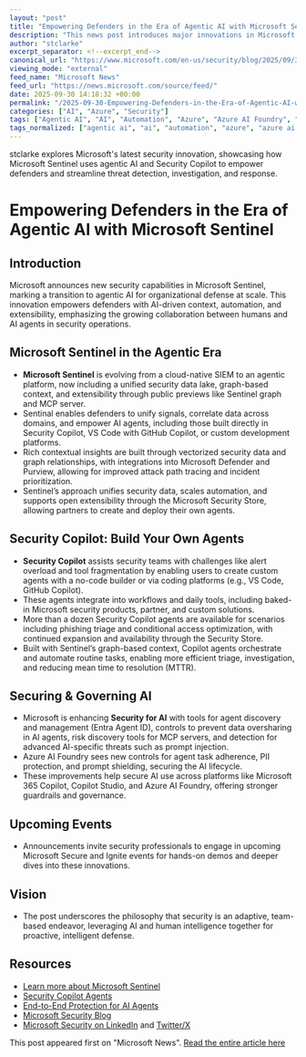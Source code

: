 ```yaml
---
layout: "post"
title: "Empowering Defenders in the Era of Agentic AI with Microsoft Sentinel"
description: "This news post introduces major innovations in Microsoft Sentinel, Microsoft's cloud-native SIEM platform, as it evolves to support agentic AI-driven security. It details new features like the Sentinel data lake, graph-powered context, and Security Copilot agents, emphasizing unified security data, automation, and extensibility for defenders. The article also covers enhancements in AI security governance, highlighting integrations across Microsoft Defender, Microsoft Purview, Azure AI Foundry, and Microsoft Entra for secure AI deployments. The post serves as both an announcement of new capabilities and an overview of the vision for future-proofed, intelligent security operations in the Microsoft ecosystem."
author: "stclarke"
excerpt_separator: <!--excerpt_end-->
canonical_url: "https://www.microsoft.com/en-us/security/blog/2025/09/30/empowering-defenders-in-the-era-of-agentic-ai-with-microsoft-sentinel/"
viewing_mode: "external"
feed_name: "Microsoft News"
feed_url: "https://news.microsoft.com/source/feed/"
date: 2025-09-30 14:18:32 +00:00
permalink: "/2025-09-30-Empowering-Defenders-in-the-Era-of-Agentic-AI-with-Microsoft-Sentinel.html"
categories: ["AI", "Azure", "Security"]
tags: ["Agentic AI", "AI", "Automation", "Azure", "Azure AI Foundry", "Cloud Security", "Company News", "Entra ID", "Graph Powered Security", "Incident Response", "MCP Server", "Microsoft Defender", "Microsoft Purview", "Microsoft Sentinel", "Multicloud", "News", "Security", "Security Agents", "Security Copilot", "Security Copilot Agents", "Security Data Lake", "Security Governance", "Security Operations Center", "Security Platform", "SIEM"]
tags_normalized: ["agentic ai", "ai", "automation", "azure", "azure ai foundry", "cloud security", "company news", "entra id", "graph powered security", "incident response", "mcp server", "microsoft defender", "microsoft purview", "microsoft sentinel", "multicloud", "news", "security", "security agents", "security copilot", "security copilot agents", "security data lake", "security governance", "security operations center", "security platform", "siem"]
---
```


stclarke explores Microsoft's latest security innovation, showcasing how Microsoft Sentinel uses agentic AI and Security Copilot to empower defenders and streamline threat detection, investigation, and response.<!--excerpt_end-->

# Empowering Defenders in the Era of Agentic AI with Microsoft Sentinel

## Introduction

Microsoft announces new security capabilities in Microsoft Sentinel, marking a transition to agentic AI for organizational defense at scale. This innovation empowers defenders with AI-driven context, automation, and extensibility, emphasizing the growing collaboration between humans and AI agents in security operations.

## Microsoft Sentinel in the Agentic Era

- **Microsoft Sentinel** is evolving from a cloud-native SIEM to an agentic platform, now including a unified security data lake, graph-based context, and extensibility through public previews like Sentinel graph and MCP server.
- Sentinal enables defenders to unify signals, correlate data across domains, and empower AI agents, including those built directly in Security Copilot, VS Code with GitHub Copilot, or custom development platforms.
- Rich contextual insights are built through vectorized security data and graph relationships, with integrations into Microsoft Defender and Purview, allowing for improved attack path tracing and incident prioritization.
- Sentinel’s approach unifies security data, scales automation, and supports open extensibility through the Microsoft Security Store, allowing partners to create and deploy their own agents.

## Security Copilot: Build Your Own Agents

- **Security Copilot** assists security teams with challenges like alert overload and tool fragmentation by enabling users to create custom agents with a no-code builder or via coding platforms (e.g., VS Code, GitHub Copilot).
- These agents integrate into workflows and daily tools, including baked-in Microsoft security products, partner, and custom solutions.
- More than a dozen Security Copilot agents are available for scenarios including phishing triage and conditional access optimization, with continued expansion and availability through the Security Store.
- Built with Sentinel’s graph-based context, Copilot agents orchestrate and automate routine tasks, enabling more efficient triage, investigation, and reducing mean time to resolution (MTTR).

## Securing & Governing AI

- Microsoft is enhancing **Security for AI** with tools for agent discovery and management (Entra Agent ID), controls to prevent data oversharing in AI agents, risk discovery tools for MCP servers, and detection for advanced AI-specific threats such as prompt injection.
- Azure AI Foundry sees new controls for agent task adherence, PII protection, and prompt shielding, securing the AI lifecycle.
- These improvements help secure AI use across platforms like Microsoft 365 Copilot, Copilot Studio, and Azure AI Foundry, offering stronger guardrails and governance.

## Upcoming Events

- Announcements invite security professionals to engage in upcoming Microsoft Secure and Ignite events for hands-on demos and deeper dives into these innovations.

## Vision

- The post underscores the philosophy that security is an adaptive, team-based endeavor, leveraging AI and human intelligence together for proactive, intelligent defense.

## Resources

- [Learn more about Microsoft Sentinel](https://www.microsoft.com/en-us/security/business/siem-and-xdr/microsoft-sentinel)
- [Security Copilot Agents](https://aka.ms/SCP-Secure-2509)
- [End-to-End Protection for AI Agents](https://learn.microsoft.com/en-us/security/security-for-ai/)
- [Microsoft Security Blog](https://www.microsoft.com/security/blog/)
- [Microsoft Security on LinkedIn](https://www.linkedin.com/showcase/microsoft-security/) and [Twitter/X](https://twitter.com/@MSFTSecurity)

This post appeared first on "Microsoft News". [Read the entire article here](https://www.microsoft.com/en-us/security/blog/2025/09/30/empowering-defenders-in-the-era-of-agentic-ai-with-microsoft-sentinel/)
